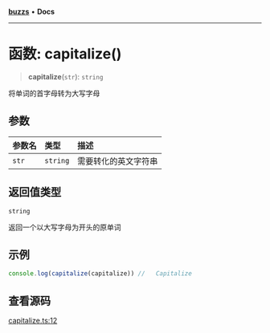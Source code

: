[**buzzs**](../README.md) • **Docs**

***

# 函数: capitalize()

> **capitalize**(`str`): `string`

将单词的首字母转为大写字母

## 参数

| 参数名 | 类型 | 描述 |
| :------ | :------ | :------ |
| `str` | `string` | 需要转化的英文字符串 |

## 返回值类型

`string`

返回一个以大写字母为开头的原单词

## 示例

```ts
console.log(capitalize(capitalize)) //   Capitalize
```

## 查看源码

[capitalize.ts:12](https://github.com/Leexiaop/buzz/blob/1bf6be662b62c3cc29c31979dd4941f9cefb5af2/src/capitalize.ts#L12)

